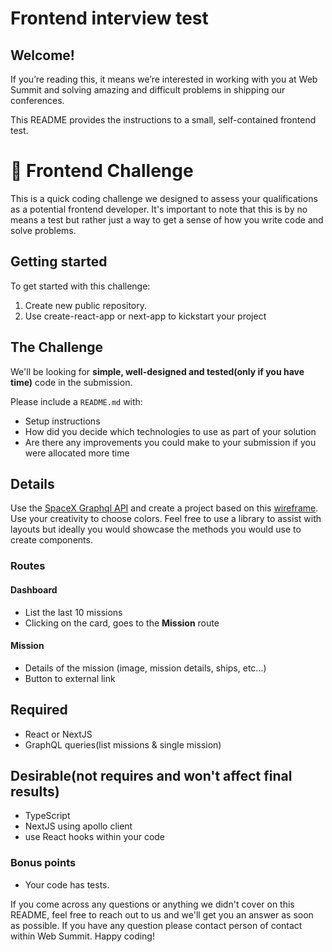 # Frontend interview test

## Welcome!
If you’re reading this, it means we’re interested in working with you at Web Summit and solving amazing and difficult problems in shipping our conferences.

This README provides the instructions to a small, self-contained frontend test.

# 🚀 Frontend Challenge
This is a quick coding challenge we designed to assess your qualifications as a potential frontend developer. It's important to note that this is by no means a test but rather just a way to get a sense of how you write code and solve problems.

## Getting started
To get started with this challenge: 
1) Create new public repository.
2) Use create-react-app or next-app to kickstart your project

## The Challenge
We'll be looking for **simple, well-designed and tested(only if you have time)** code in the submission.

Please include a ``README.md`` with:
- Setup instructions
- How did you decide which technologies to use as part of your solution
- Are there any improvements you could make to your submission if you were allocated more time

## Details
Use the [SpaceX Graphql API](https://api.spacex.land/graphql/) and create a project based on this [wireframe](https://bit.ly/2SwvPSP). Use your creativity to choose colors. Feel free to use a library to assist with layouts but ideally you would showcase the methods you would use to create components.

### Routes
#### Dashboard
- List the last 10 missions
- Clicking on the card, goes to the **Mission** route

#### Mission
- Details of the mission (image, mission details, ships, etc...)
- Button to external link

## Required
- React or NextJS
- GraphQL queries(list missions & single mission)

## Desirable(not requires and won't affect final results)
- TypeScript
- NextJS using apollo client
- use React hooks within your code

### Bonus points
- Your code has tests.

If you come across any questions or anything we didn't cover on this README, feel free to reach out to us and we'll get you an answer as soon as possible.
If you have any question please contact person of contact within Web Summit.
Happy coding!
